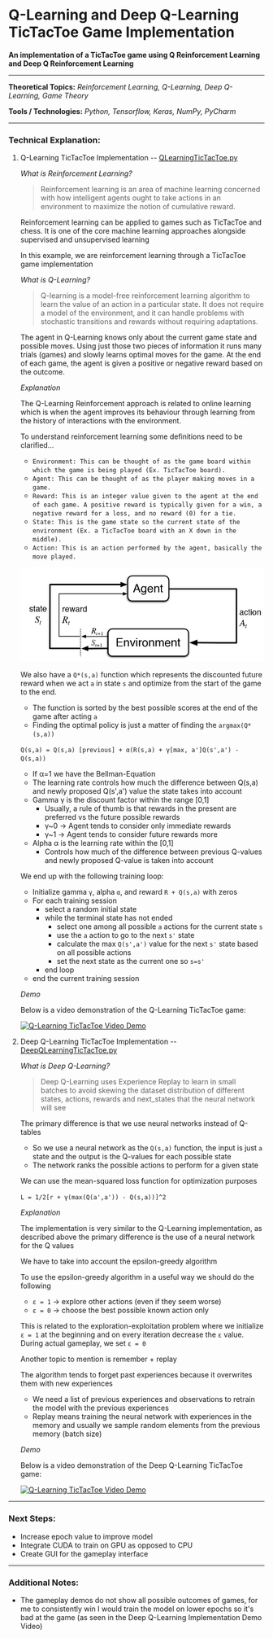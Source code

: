 # Q-Learning and Deep Q-Learning TicTacToe Game Implementation

**An implementation of a TicTacToe game using Q Reinforcement Learning and Deep Q Reinforcement Learning**

---

**Theoretical Topics:** *Reinforcement Learning, Q-Learning, Deep Q-Learning, Game Theory*

**Tools / Technologies:** *Python, Tensorflow, Keras, NumPy, PyCharm*

---

### Technical Explanation:

1. Q-Learning TicTacToe Implementation  -- [QLearningTicTacToe.py](https://github.com/harshp30/DeepQLearningTicTacToe/blob/main/src/QLearningTicTacToe.py)

    *What is Reinforcement Learning?*

    > Reinforcement learning is an area of machine learning concerned with how intelligent agents ought to take actions in an environment to maximize the notion of cumulative reward.

    Reinforcement learning can be applied to games such as TicTacToe and chess. It is one of the core machine learning approaches alongside supervised and unsupervised learning

    In this example, we are reinforcement learning through a TicTacToe game implementation

    *What is Q-Learning?*

    > Q-learning is a model-free reinforcement learning algorithm to learn the value of an action in a particular state. It does not require a model of the environment, and it can handle problems with stochastic transitions and rewards without requiring adaptations.

    The agent in Q-Learning knows only about the current game state and possible moves. Using just those two pieces of information it runs many trials (games) and slowly learns optimal moves for the game. At the end of each game, the agent is given a positive or negative reward based on the outcome.

    *Explanation*

    The Q-Learning Reinforcement approach is related to online learning which is when the agent improves its behaviour through learning from the history of interactions with the environment.

    To understand reinforcement learning some definitions need to be clarified...

    -  `Environment: This can be thought of as the game board within which the game is being played (Ex. TicTacToe board).`
    -  `Agent: This can be thought of as the player making moves in a game.`
    - `Reward: This is an integer value given to the agent at the end of each game. A positive reward is typically given for a win, a negative reward for a loss, and no reward (0) for a tie.`
    - `State: This is the game state so the current state of the environment (Ex. a TicTacToe board with an X down in the middle).`
    - `Action: This is an action performed by the agent, basically the move played.`

    ![Reinforcement Learning](images/reinforcement.png)

    We also have a `Q*(s,a)` function which represents the discounted future reward when we act `a` in state `s` and optimize from the start of the game to the end.

    - The function is sorted by the best possible scores at the end of the game after acting `a`
    - Finding the optimal policy is just a matter of finding the `argmax(Q*(s,a))`

    `Q(s,a) = Q(s,a) [previous] + α(R(s,a) + γ[max, a']Q(s',a') - Q(s,a))`

    - If α=1 we have the Bellman-Equation
    - The learning rate controls how much the difference between Q(s,a) and newly proposed Q(s',a') value the state takes into account
    - Gamma γ is the discount factor within the range [0,1]
        - Usually, a rule of thumb is that rewards in the present are preferred vs the future possible rewards
        - γ~0 -> Agent tends to consider only immediate rewards
        - γ~1 -> Agent tends to consider future rewards more
    - Alpha α is the learning rate within the [0,1]
        - Controls how much of the difference between previous Q-values and newly proposed Q-value is taken into account


    We end up with the following training loop:

    - Initialize gamma `γ`, alpha `α`, and reward `R + Q(s,a)` with zeros
    - For each training session
        - select a random initial state
        - while the terminal state has not ended
            - select one among all possible `a` actions for the current state `s`
            - use the `a` action to go to the next `s'` state
            - calculate the max `Q(s',a')` value for the next `s'` state based on all possible actions
            - set the next state as the current one so `s=s'`
        - end loop
    - end the current training session

    *Demo*

    Below is a video demonstration of the Q-Learning TicTacToe game:

    [![Q-Learning TicTacToe Video Demo](https://img.youtube.com/vi/501jwEofMY4/maxresdefault.jpg)](https://www.youtube.com/watch?v=501jwEofMY4&ab)
    

2. Deep Q-Learning TicTacToe Implementation  -- [DeepQLearningTicTacToe.py](https://github.com/harshp30/DeepQLearningTicTacToe/blob/main/src/DeepQLearningTicTacToe.py)

     *What is Deep Q-Learning?*

     > Deep Q-Learning uses Experience Replay to learn in small batches to avoid skewing the dataset distribution of different states, actions, rewards and next_states that the neural network will see

     The primary difference is that we use neural networks instead of Q-tables
     - So we use a neural network as the `Q(s,a)` function, the input is just `a` state and the output is the Q-values for each possible state
     - The network ranks the possible actions to perform for a given state

     We can use the mean-squared loss function for optimization purposes

     `L = 1/2[r + γ(max(Q(a',a')) - Q(s,a))]^2`

     *Explanation*

    The implementation is very similar to the Q-Learning implementation, as described above the primary difference is the use of a neural network for the Q values

    We have to take into account the epsilon-greedy algorithm

    To use the epsilon-greedy algorithm in a useful way we should do the following
    - `ε = 1` -> explore other actions (even if they seem worse)
    - `ε = 0` -> choose the best possible known action only

    This is related to the exploration-exploitation problem where we initialize `ε = 1` at the beginning and on every iteration decrease the `ε` value. During actual gameplay, we set `ε = 0`

    Another topic to mention is remember + replay

    The algorithm tends to forget past experiences because it overwrites them with new experiences
    - We need a list of previous experiences and observations to retrain the model with the previous experiences
    - Replay means training the neural network with experiences in the memory and usually we sample random elements from the previous memory (batch size)

     *Demo*

    Below is a video demonstration of the Deep Q-Learning TicTacToe game:

    [![Q-Learning TicTacToe Video Demo](https://img.youtube.com/vi/sFYxJI9XsGg/maxresdefault.jpg)](https://www.youtube.com/watch?v=sFYxJI9XsGg&ab)


---

### Next Steps:

- Increase epoch value to improve model
- Integrate CUDA to train on GPU as opposed to CPU
- Create GUI for the gameplay interface

---

### Additional Notes:
- The gameplay demos do not show all possible outcomes of games, for me to consistently win I would train the model on lower epochs so it's bad at the game (as seen in the Deep Q-Learning Implementation Demo Video)
